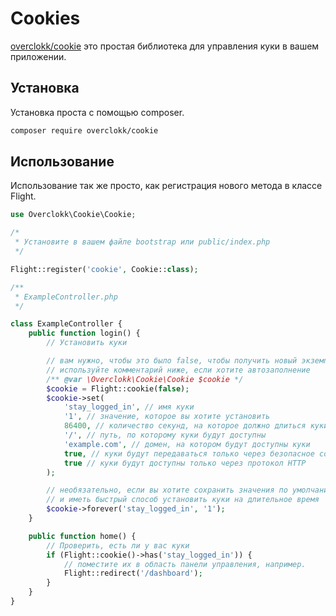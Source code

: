 # Cookies

[overclokk/cookie](https://github.com/overclokk/cookie) это простая библиотека для управления куки в вашем приложении.

## Установка

Установка проста с помощью composer.

```bash
composer require overclokk/cookie
```

## Использование

Использование так же просто, как регистрация нового метода в классе Flight.

```php
use Overclokk\Cookie\Cookie;

/*
 * Установите в вашем файле bootstrap или public/index.php
 */

Flight::register('cookie', Cookie::class);

/**
 * ExampleController.php
 */

class ExampleController {
	public function login() {
		// Установить куки

		// вам нужно, чтобы это было false, чтобы получить новый экземпляр
		// используйте комментарий ниже, если хотите автозаполнение
		/** @var \Overclokk\Cookie\Cookie $cookie */
		$cookie = Flight::cookie(false);
		$cookie->set(
			'stay_logged_in', // имя куки
			'1', // значение, которое вы хотите установить
			86400, // количество секунд, на которое должно длиться куки
			'/', // путь, по которому куки будут доступны
			'example.com', // домен, на котором будут доступны куки
			true, // куки будут передаваться только через безопасное соединение HTTPS
			true // куки будут доступны только через протокол HTTP
		);

		// необязательно, если вы хотите сохранить значения по умолчанию
		// и иметь быстрый способ установить куки на длительное время
		$cookie->forever('stay_logged_in', '1');
	}

	public function home() {
		// Проверить, есть ли у вас куки
		if (Flight::cookie()->has('stay_logged_in')) {
			// поместите их в область панели управления, например.
			Flight::redirect('/dashboard');
		}
	}
}